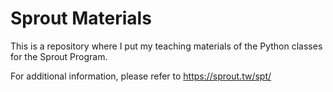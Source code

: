# Sprout Materials
This is a repository where I put my teaching materials of the Python classes for the Sprout Program.


For additional information, please refer to https://sprout.tw/spt/